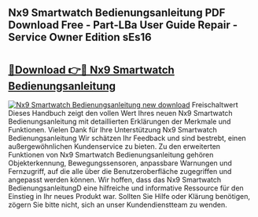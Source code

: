 ## Nx9 Smartwatch Bedienungsanleitung PDF Download Free - Part-LBa User Guide Repair - Service Owner Edition sEs16

# <h2><a href="http://df37h1e.blite.top/?on=Nx9+Smartwatch+Bedienungsanleitung">🔗Download 👉🔴 Nx9 Smartwatch Bedienungsanleitung</a></h2>

[![Nx9 Smartwatch Bedienungsanleitung new download](https://i.imgur.com/lujVjoI.png)](http://df37h1e.blite.top/?on=Nx9+Smartwatch+Bedienungsanleitung)
Freischaltwert Dieses Handbuch zeigt den vollen Wert Ihres neuen Nx9 Smartwatch Bedienungsanleitung mit detaillierten Erklärungen der Merkmale und Funktionen. Vielen Dank für Ihre Unterstützung Nx9 Smartwatch Bedienungsanleitung Wir schätzen Ihr Feedback und sind bestrebt, einen außergewöhnlichen Kundenservice zu bieten. Zu den erweiterten Funktionen von Nx9 Smartwatch Bedienungsanleitung gehören Objekterkennung, Bewegungssensoren, anpassbare Warnungen und Fernzugriff, auf die alle über die Benutzeroberfläche zugegriffen und angepasst werden können. Wir hoffen, dass das Nx9 Smartwatch BedienungsanleitungD eine hilfreiche und informative Ressource für den Einstieg in Ihr neues Produkt war. Sollten Sie Hilfe oder Klärung benötigen, zögern Sie bitte nicht, sich an unser Kundendienstteam zu wenden.
